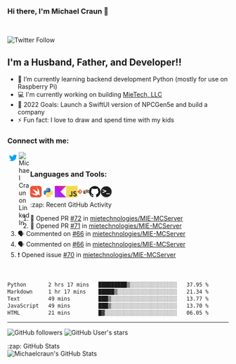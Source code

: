 ### Hi there, I'm Michael Craun 👋 

<br />

![Twitter Follow](https://img.shields.io/twitter/follow/opkurix?style=social)

## I'm a Husband, Father, and Developer!!

- 🌱 I’m currently learning backend development Python (mostly for use on Raspberry Pi)
- 💻 I'm currently working on building [MieTech, LLC](https://github.com/mietechnologies)
- 🥅 2022 Goals: Launch a SwiftUI version of NPCGen5e and build a company
- ⚡ Fun fact: I love to draw and spend time with my kids

### Connect with me:

[<img align="left" alt="Michael Craun on Twitter" width="26px" src="https://raw.githubusercontent.com/github/explore/80688e429a7d4ef2fca1e82350fe8e3517d3494d/topics/twitter/twitter.png" />][twitter]
[<img align="left" alt="Michael Craun on LinkedIn" width="26px" src="https://cdn.jsdelivr.net/npm/simple-icons@v3/icons/linkedin.svg" />][linkedin]

<br />

### Languages and Tools:

[<img align="left" alt="Swift" width="26px" src="https://raw.githubusercontent.com/github/explore/80688e429a7d4ef2fca1e82350fe8e3517d3494d/topics/swift/swift.png" />][swift]
[<img align="left" alt="Python" width="30px" src="https://raw.githubusercontent.com/github/explore/80688e429a7d4ef2fca1e82350fe8e3517d3494d/topics/python/python.png" />][python]
[<img align="left" alt="Kotlin" width="26px" src="https://raw.githubusercontent.com/github/explore/80688e429a7d4ef2fca1e82350fe8e3517d3494d/topics/kotlin/kotlin.png" />][kotlin]
[<img align="left" alt="JavaScript" width="26px" src="https://raw.githubusercontent.com/github/explore/80688e429a7d4ef2fca1e82350fe8e3517d3494d/topics/javascript/javascript.png" />][javascript]
[<img align="left" alt="Git" width="26px" src="https://raw.githubusercontent.com/github/explore/80688e429a7d4ef2fca1e82350fe8e3517d3494d/topics/git/git.png" />]([])
[<img align="left" alt="GitHub" width="26px" src="https://raw.githubusercontent.com/github/explore/78df643247d429f6cc873026c0622819ad797942/topics/github/github.png" />][github]
[<img align="left" alt="Terminal" width="26px" src="https://raw.githubusercontent.com/github/explore/80688e429a7d4ef2fca1e82350fe8e3517d3494d/topics/terminal/terminal.png" />][terminal]

<br />
<br />

<summary>:zap: Recent GitHub Activity</summary>
  
<!--START_SECTION:activity-->
1. 💪 Opened PR [#72](https://github.com/mietechnologies/MIE-MCServer/pull/72) in [mietechnologies/MIE-MCServer](https://github.com/mietechnologies/MIE-MCServer)
2. 💪 Opened PR [#71](https://github.com/mietechnologies/MIE-MCServer/pull/71) in [mietechnologies/MIE-MCServer](https://github.com/mietechnologies/MIE-MCServer)
3. 🗣 Commented on [#66](https://github.com/mietechnologies/MIE-MCServer/issues/66) in [mietechnologies/MIE-MCServer](https://github.com/mietechnologies/MIE-MCServer)
4. 🗣 Commented on [#66](https://github.com/mietechnologies/MIE-MCServer/issues/66) in [mietechnologies/MIE-MCServer](https://github.com/mietechnologies/MIE-MCServer)
5. ❗️ Opened issue [#70](https://github.com/mietechnologies/MIE-MCServer/issues/70) in [mietechnologies/MIE-MCServer](https://github.com/mietechnologies/MIE-MCServer)
<!--END_SECTION:activity-->
  
<br />
  
<!--START_SECTION:waka-->
```text
Python       2 hrs 17 mins   █████████▒░░░░░░░░░░░░░░░   37.95 % 
Markdown     1 hr 17 mins    █████▒░░░░░░░░░░░░░░░░░░░   21.34 % 
Text         49 mins         ███▒░░░░░░░░░░░░░░░░░░░░░   13.77 % 
JavaScript   49 mins         ███▒░░░░░░░░░░░░░░░░░░░░░   13.70 % 
HTML         21 mins         █▓░░░░░░░░░░░░░░░░░░░░░░░   06.05 % 
```
<!--END_SECTION:waka-->

---
  
![GitHub followers](https://img.shields.io/github/followers/Michaelcraun?style=social)
![GitHub User's stars](https://img.shields.io/github/stars/Michaelcraun?style=social)
  
<summary>:zap: GitHub Stats</summary>

<img align="left" alt="Michaelcraun's GitHub Stats" src="https://github-readme-stats-8frbydxfs-michaelcraun.vercel.app/api?username=Michaelcraun" />

[twitter]: https://twitter.com/opkurix
[linkedin]: https://linkedin.com/in/michael-craun
[swift]: https://developer.apple.com/swift/
[python]: https://www.python.org
[kotlin]: https://kotlinlang.org
[javascript]: https://www.javascript.com
[github]: https://github.com/
[terminal]: https://en.wikipedia.org/wiki/Terminal_(macOS)
